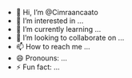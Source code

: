 - 👋 Hi, I’m @Cimraancaato
- 👀 I’m interested in ...
- 🌱 I’m currently learning ...
- 💞️ I’m looking to collaborate on ...
- 📫 How to reach me ...
- 😄 Pronouns: ...
- ⚡ Fun fact: ...

<!---
Cimraancaato/Cimraancaato is a ✨ special ✨ repository because its `README.md` (this file) appears on your GitHub profile.
You can click the Preview link to take a look at your changes.
--->
